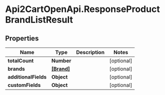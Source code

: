 # Api2CartOpenApi.ResponseProductBrandListResult

## Properties

Name | Type | Description | Notes
------------ | ------------- | ------------- | -------------
**totalCount** | **Number** |  | [optional] 
**brands** | [**[Brand]**](Brand.md) |  | [optional] 
**additionalFields** | **Object** |  | [optional] 
**customFields** | **Object** |  | [optional] 


